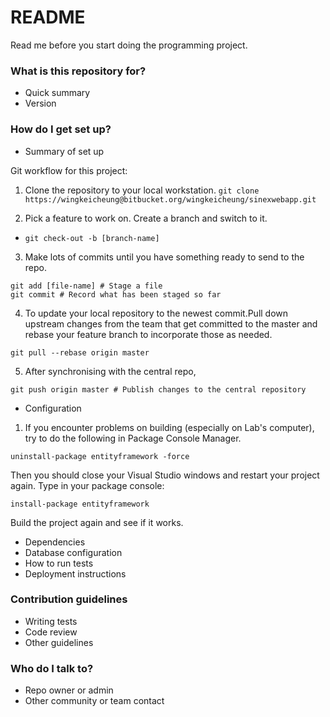 # README #

Read me before you start doing the programming project.

### What is this repository for? ###

* Quick summary
* Version

### How do I get set up? ###

* Summary of set up

Git workflow for this project:

1. Clone the repository to your local workstation.
   ```git clone https://wingkeicheung@bitbucket.org/wingkeicheung/sinexwebapp.git```


2. Pick a feature to work on. Create a branch and switch to it.
  * `git check-out -b [branch-name]`

3. Make lots of commits until you have something ready to send to the repo.

```
git add [file-name] # Stage a file
git commit # Record what has been staged so far
```

4. To update your local repository to the newest commit.Pull down upstream changes from the team that get committed to the master and rebase your feature branch to incorporate those as needed.
```
git pull --rebase origin master
```

5. After synchronising with the central repo, 
```
git push origin master # Publish changes to the central repository
```



* Configuration

1. If you encounter problems on building (especially on Lab's computer), try to do the following in Package Console Manager.
```
uninstall-package entityframework -force
```
Then you should close your Visual Studio windows and restart your project again. Type in your package console:
```
install-package entityframework
```
Build the project again and see if it works.

* Dependencies
* Database configuration
* How to run tests
* Deployment instructions

### Contribution guidelines ###

* Writing tests
* Code review
* Other guidelines

### Who do I talk to? ###

* Repo owner or admin
* Other community or team contact